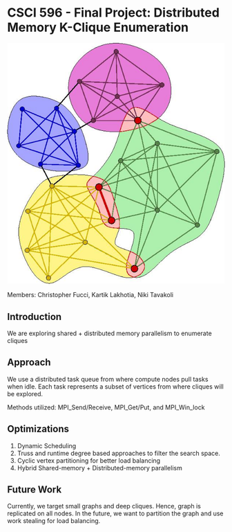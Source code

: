 # CSCI 596 - Final Project: Distributed Memory K-Clique Enumeration

![Cliques in a toy graph](graph.png)

Members: Christopher Fucci, Kartik Lakhotia, Niki Tavakoli

## Introduction
We are exploring shared + distributed memory parallelism to enumerate cliques

## Approach
We use a distributed task queue from where compute nodes pull tasks when idle.
Each task represents a subset of vertices from where cliques will be explored.

Methods utilized: MPI_Send/Receive, MPI_Get/Put, and MPI_Win_lock

## Optimizations
1. Dynamic Scheduling
2. Truss and runtime degree based approaches to filter the search space.
3. Cyclic vertex partitioning for better load balancing
4. Hybrid Shared-memory + Distributed-memory parallelism

## Future Work
Currently, we target small graphs and deep cliques. Hence, graph is replicated on all nodes.
In the future, we want to partition the graph and use work stealing for load balancing. 


